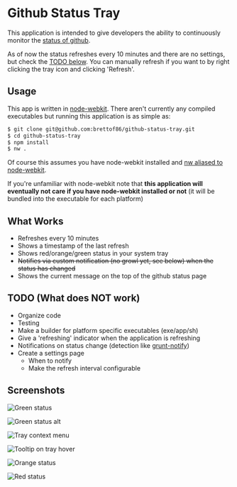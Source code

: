 # Github Status Tray

This application is intended to give developers the ability to continuously monitor the [status of github](http://status.github.com).

As of now the status refreshes every 10 minutes and there are no settings, but check the [TODO below](#todo-what-does-not-work). You can manually refresh if you want to by right clicking the tray icon and clicking 'Refresh'.

## Usage

This app is written in [node-webkit](https://github.com/rogerwang/node-webkit). There aren't currently any compiled executables but running this application is as simple as:

```bash
$ git clone git@github.com:brettof86/github-status-tray.git
$ cd github-status-tray
$ npm install
$ nw .
```

Of course this assumes you have node-webkit installed and [nw aliased to node-webkit][how-to-alias-nw].

If you're unfamiliar with node-webkit note that **this application will eventually not care if you have node-webkit installed or not** (it will be bundled into the executable for each platform)

## What Works

- Refreshes every 10 minutes
- Shows a timestamp of the last refresh
- Shows red/orange/green status in your system tray
- ~~Notifies via custom notification (no growl yet, see below) when the status has changed~~
- Shows the current message on the top of the github status page


## TODO (What does NOT work)

- Organize code
- Testing
- Make a builder for platform specific executables (exe/app/sh)
- Give a 'refreshing' indicator when the application is refreshing
- Notifications on status change (detection like [grunt-notify](https://github.com/dylang/grunt-notify))
- Create a settings page
  - When to notify
  - Make the refresh interval configurable


## Screenshots

![Green status](https://dl.dropboxusercontent.com/u/8911647/Images/github-status-tray/ss-green.png "Green status")

![Green status alt](https://dl.dropboxusercontent.com/u/8911647/Images/github-status-tray/ss-green-mac.png "Green status Mac")

![Tray context menu](https://dl.dropboxusercontent.com/u/8911647/Images/github-status-tray/ss-context.png "Tray context menu")

![Tooltip on tray hover](https://dl.dropboxusercontent.com/u/8911647/Images/github-status-tray/ss-tooltip.png "Tooltip on tray hover")

![Orange status](https://dl.dropboxusercontent.com/u/8911647/Images/github-status-tray/ss-orange.png "Orange status")

![Red status](https://dl.dropboxusercontent.com/u/8911647/Images/github-status-tray/ss-red.png "Red status")



  [how-to-alias-nw]: https://github.com/rogerwang/node-webkit/wiki/How-to-run-apps 
